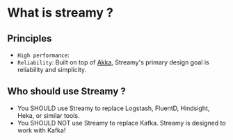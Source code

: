 # What is streamy ?

## Principles

* `High performance`: 
* `Reliability`: Built on top of [Akka](https://akka.io), Streamy's primary design goal is reliability and simplicity.

## Who should use Streamy ?

* You SHOULD use Streamy to replace Logstash, FluentD, Hindsight, Heka, or similar tools.
* You SHOULD NOT use Streamy to replace Kafka. Streamy is designed to work with Kafka!